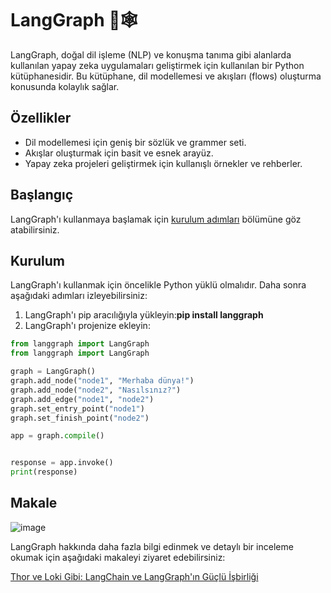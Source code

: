 # LangGraph 🦜🕸️

LangGraph, doğal dil işleme (NLP) ve konuşma tanıma gibi alanlarda kullanılan yapay zeka uygulamaları geliştirmek için kullanılan bir Python kütüphanesidir. Bu kütüphane, dil modellemesi ve akışları (flows) oluşturma konusunda kolaylık sağlar.

## Özellikler

- Dil modellemesi için geniş bir sözlük ve grammer seti.
- Akışlar oluşturmak için basit ve esnek arayüz.
- Yapay zeka projeleri geliştirmek için kullanışlı örnekler ve rehberler.

## Başlangıç

LangGraph'ı kullanmaya başlamak için [kurulum adımları](#kurulum) bölümüne göz atabilirsiniz.

## Kurulum

LangGraph'ı kullanmak için öncelikle Python yüklü olmalıdır. Daha sonra aşağıdaki adımları izleyebilirsiniz:

1. LangGraph'ı pip aracılığıyla yükleyin:**pip install langgraph**
2. LangGraph'ı projenize ekleyin:

```python
from langgraph import LangGraph
from langgraph import LangGraph

graph = LangGraph()
graph.add_node("node1", "Merhaba dünya!")
graph.add_node("node2", "Nasılsınız?")
graph.add_edge("node1", "node2")
graph.set_entry_point("node1")
graph.set_finish_point("node2")

app = graph.compile()


response = app.invoke()
print(response)
```

## Makale

![image](https://github.com/KardelRuveyda/langgraph-exercises/assets/33912144/c817bc97-dbca-4656-84ef-98443243270b)

LangGraph hakkında daha fazla bilgi edinmek ve detaylı bir inceleme okumak için aşağıdaki makaleyi ziyaret edebilirsiniz:

[Thor ve Loki Gibi: LangChain ve LangGraph'ın Güçlü İşbirliği](https://ruveydakardelcetin.medium.com/thor-ve-loki-gibi-langchain-ve-langgraphın-güçlü-i̇şbirliği-041b16fe14ba)
